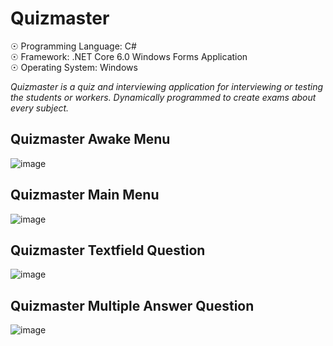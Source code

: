 # Quizmaster

☉ Programming Language: C# <br>
☉ Framework: .NET Core 6.0 Windows Forms Application <br>
☉ Operating System: Windows <br>

<i>Quizmaster is a quiz and interviewing application for interviewing or testing the students or workers. Dynamically programmed to create exams about every subject.</i>

## Quizmaster Awake Menu

![image](https://user-images.githubusercontent.com/65850970/188270767-683bd9f3-12e8-41f4-bac6-412d64c4e02b.png)

## Quizmaster Main Menu

![image](https://user-images.githubusercontent.com/65850970/188270784-7eb1d188-20f4-4e0d-8d31-8ed250eaaad0.png)

## Quizmaster Textfield Question

![image](https://user-images.githubusercontent.com/65850970/188270802-e342608c-4eb0-4121-9ce9-5056f77c7ea3.png)

## Quizmaster Multiple Answer Question

![image](https://user-images.githubusercontent.com/65850970/188270824-25ac6c68-bb2d-4cda-a477-027e5a116584.png)
